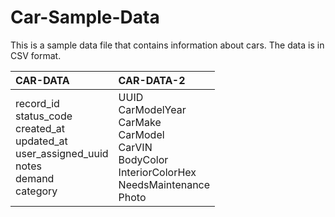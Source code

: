 # Car-Sample-Data

This is a sample data file that contains information about cars. The data is in CSV format.

 | CAR-DATA | CAR-DATA-2 | 
 |:---|:---|
 | record_id<br>status_code<br>created_at<br>updated_at<br>user_assigned_uuid<br>notes<br>demand<br>category | UUID<br>CarModelYear<br>CarMake<br>CarModel<br>CarVIN<br>BodyColor<br>InteriorColorHex<br>NeedsMaintenance<br>Photo |